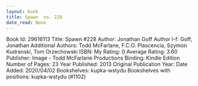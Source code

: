 ```yaml
---
layout: book
title: Spawn  no. 228
date_read: None
---
```


Book Id: 29616113
Title: Spawn #228
Author: Jonathan Goff
Author l-f: Goff, Jonathan
Additional Authors: Todd McFarlane, F.C.O. Plascencia, Szymon Kudranski, Tom Orzechowski
ISBN: 
My Rating: 0
Average Rating: 3.60
Publisher: Image - Todd McFarlane Productions
Binding: Kindle Edition
Number of Pages: 23
Year Published: 2013
Original Publication Year: 
Date Added: 2020/04/02
Bookshelves: kupka-wstydu
Bookshelves with positions: kupka-wstydu (#1102)

